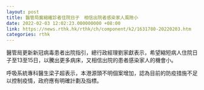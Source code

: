 ```yaml
---
layout: post
title: 醫管局冀縮確診者住院日子　相信出院者感染家人風險小
date: 2022-02-03 12:02:23.000000000 +08:00
link: https://news.rthk.hk/rthk/ch/component/k2/1631780-20220203.htm
categories: rthk
---
```


醫管局更新新冠病毒患者出院指引，總行政經理劉家獻表示，希望縮短病人住院日子至13至15日，以騰出更多病床，又相信出院的患者感染家人的機會小。

呼吸系統專科醫生梁子超表示，本港源頭不明個案增加，認為目前的防疫措施不足以控制疫情，政府應有明確計劃及指標。
